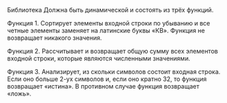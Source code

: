 Библиотека
Должна быть динамической и состоять из трёх функций.

Функция 1. Сортирует элементы входной строки по убыванию и все четные элементы заменяет на
латинские буквы «КВ». Функция не возвращает никакого значения.

Функция 2. Рассчитывает и возвращает общую сумму всех элементов входной строки, которые
являются численными значениями.

Функция 3. Анализирует, из скольки символов состоит входная строка. Если оно больше 2-ух
символов и, если оно кратно 32, то функция возвращает «истина». В противном случае функция
возвращает «ложь».
